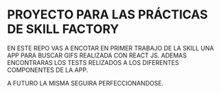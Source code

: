 # PROYECTO PARA LAS PRÁCTICAS DE SKILL FACTORY

EN ESTE REPO VAS  A ENCOTAR  EN PRIMER  TRABAJO DE LA SKILL UNA APP PARA  BUSCAR  GIFS  REALIZADA CON REACT JS. ADEMAS ENCONTRARAS LOS TESTS RELIZADOS A LOS DIFERENTES COMPONENTES DE LA APP.

A FUTURO LA MISMA SEGUIRA PERFECCIONANDOSE.

